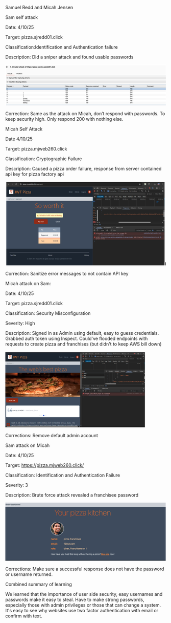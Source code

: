 Samuel Redd and Micah Jensen

Sam self attack

Date: 4/10/25

Target: pizza.sjredd01.click

Classification:Identification and Authentication failure

Description: Did a sniper attack and found usable passwords

![Did not work](./picture1.png)

Correction: Same as the attack on Micah, don’t respond with passwords. To keep security high. Only respond 200 with nothing else.

Micah Self Attack

Date 4/10/25

Target: pizza.mjweb260.click

Classification: Cryptographic Failure

Description: Caused a pizza order failure, response from server contained api key for pizza factory api

![Did not work](./picture2.png)

Correction: Sanitize error messages to not contain API key

Micah attack on Sam:

Date: 4/10/25

Target: pizza.sjredd01.click

Classification: Security Misconfiguration

Severity: High

Description: Signed in as Admin using default, easy to guess credentials. Grabbed auth token using Inspect. Could've flooded endpoints with requests to 
create pizza and franchises (but didn't to keep AWS bill down)

![Did not work](./picture3.png)

Corrections: Remove default admin account

Sam attack on Micah

Date: 4/10/25

Target: https://pizza.mjweb260.click/

Classification: Identification and Authentication Failure

Severity: 3

Description: Brute force attack revealed a franchisee password

![Did not work](./picture4.png)

Corrections: Make sure a successful response does not have the password or username returned.

Combined summary of learning

We learned that the importance of user side security, easy usernames and passwords make it easy to steal. Have to make strong passwords, especially those with admin privileges or those that can change a system. It's easy to see why websites use two factor authentication with email or confirm with text.
